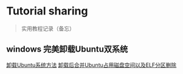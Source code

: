 # Tutorial sharing
> 实用教程记录（备忘）

## windows 完美卸载Ubuntu双系统
[卸载Ubuntu系统方法](https://www.cnblogs.com/xia-Autumn/p/6294055.html)
[卸载后合并Ubuntu占用磁盘空间以及ELF分区删除](https://blog.csdn.net/mtllyb/article/details/78635757)
